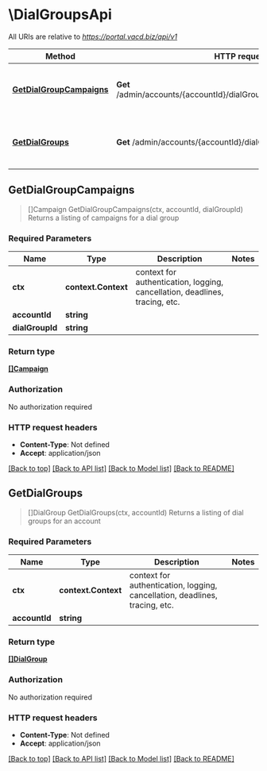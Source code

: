 # \DialGroupsApi

All URIs are relative to *https://portal.vacd.biz/api/v1*

Method | HTTP request | Description
------------- | ------------- | -------------
[**GetDialGroupCampaigns**](DialGroupsApi.md#GetDialGroupCampaigns) | **Get** /admin/accounts/{accountId}/dialGroups/{dialGroupId}/campaigns | Returns a listing of campaigns for a dial group
[**GetDialGroups**](DialGroupsApi.md#GetDialGroups) | **Get** /admin/accounts/{accountId}/dialGroups | Returns a listing of dial groups for an account



## GetDialGroupCampaigns

> []Campaign GetDialGroupCampaigns(ctx, accountId, dialGroupId)
Returns a listing of campaigns for a dial group

### Required Parameters


Name | Type | Description  | Notes
------------- | ------------- | ------------- | -------------
**ctx** | **context.Context** | context for authentication, logging, cancellation, deadlines, tracing, etc.
**accountId** | **string**|  | 
**dialGroupId** | **string**|  | 

### Return type

[**[]Campaign**](Campaign.md)

### Authorization

No authorization required

### HTTP request headers

- **Content-Type**: Not defined
- **Accept**: application/json

[[Back to top]](#) [[Back to API list]](../README.md#documentation-for-api-endpoints)
[[Back to Model list]](../README.md#documentation-for-models)
[[Back to README]](../README.md)


## GetDialGroups

> []DialGroup GetDialGroups(ctx, accountId)
Returns a listing of dial groups for an account

### Required Parameters


Name | Type | Description  | Notes
------------- | ------------- | ------------- | -------------
**ctx** | **context.Context** | context for authentication, logging, cancellation, deadlines, tracing, etc.
**accountId** | **string**|  | 

### Return type

[**[]DialGroup**](DialGroup.md)

### Authorization

No authorization required

### HTTP request headers

- **Content-Type**: Not defined
- **Accept**: application/json

[[Back to top]](#) [[Back to API list]](../README.md#documentation-for-api-endpoints)
[[Back to Model list]](../README.md#documentation-for-models)
[[Back to README]](../README.md)

